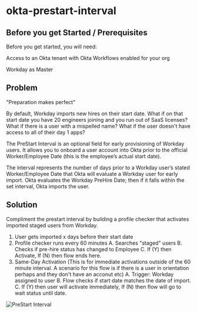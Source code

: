 # okta-prestart-interval


## Before you get Started / Prerequisites
Before you get started, you will need:

Access to an Okta tenant with Okta Workflows enabled for your org

Workday as Master 

## Problem

"Preparation makes perfect" 

By default, Workday imports new hires on their start date. What if on that start date you have 20 engineers joining and you run out of SaaS licenses? What if there is a user with a mispelled name? What if the user doesn't have access to all of their day 1 apps?

The PreStart Interval is an optional field for early provisioning of Workday users. It allows you to onboard a user account into Okta prior to the official Worker/Employee Date (this is the employee’s actual start date). 

The interval represents the number of days prior to a Workday user’s stated Worker/Employee Date that Okta will evaluate a Workday user for early import. Okta evaluates the Workday PreHire Date; then if it falls within the set interval, Okta imports the user.

## Solution

Compliment the prestart interval by building a profile checker that activates imported staged users from Workday.

1. User gets imported x days before their start date
2. Profile checker runs every 60 minutes
    A. Searches "staged" users
    B. Checks if pre-hire status has changed to Employee
    C. If (Y) then Activate, If (N) then flow ends here. 
3. Same-Day Activation (This is for immediate activations outside of the 60 minute interval. A scenario for this flow is if there is a user in orientation perhaps and they don't have an acconut etc)
    A. Trigger: Workday assigned to user 
    B. Flow checks if start date matches the date of import.
    C. If (Y) then user will activate immediately, If (N) then flow will go to wait status until date.


![PreStart Interval](https://user-images.githubusercontent.com/87619174/147149655-eb68bbf6-ee5c-4897-9dbd-03c928dc6f6f.png)


